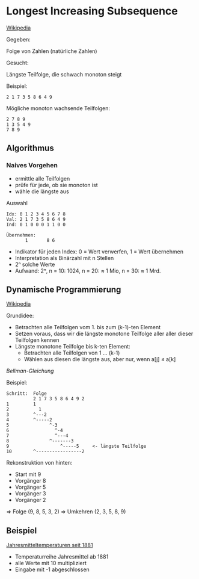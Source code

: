 # Longest Increasing Subsequence

[Wikipedia](https://en.wikipedia.org/wiki/Longest_increasing_subsequence)

Gegeben:

Folge von Zahlen (natürliche Zahlen)

Gesucht:

Längste Teilfolge, die schwach monoton steigt

Beispiel:

~~~
2 1 7 3 5 8 6 4 9
~~~

Mögliche monoton wachsende Teilfolgen:

~~~
2 7 8 9
1 3 5 4 9
7 8 9
~~~

## Algorithmus

### Naives Vorgehen

- ermittle alle Teilfolgen
- prüfe für jede, ob sie monoton ist
- wähle die längste aus

Auswahl

~~~
Idx: 0 1 2 3 4 5 6 7 8
Val: 2 1 7 3 5 8 6 4 9
Ind: 0 1 0 0 0 1 1 0 0

Übernehmen:
       1       8 6
~~~

- Indikator für jeden Index: 0 = Wert verwerfen, 1 = Wert übernehmen
- Interpretation als Binärzahl mit n Stellen
- 2ⁿ solche Werte
- Aufwand: 2ⁿ, n = 10: 1024, n = 20: ≈ 1 Mio, n = 30: ≈ 1 Mrd.

## Dynamische Programmierung

[Wikipedia](https://en.wikipedia.org/wiki/Dynamic_programming)

Grundidee:

- Betrachten alle Teilfolgen vom 1. bis zum (k-1)-ten Element
- Setzen voraus, dass wir die längste monotone Teilfolge aller aller
  dieser Teilfolgen kennen
- Längste monotone Teilfolge bis k-ten Element:
  - Betrachten alle Teilfolgen von 1 ... (k-1)
  - Wählen aus diesen die längste aus, aber nur, wenn a[j] ≤ a[k]
  
*Bellman-Gleichung*

Beispiel:

~~~
Schritt:  Folge
          2 1 7 3 5 8 6 4 9 2
1         1
2           1
3         ^---2    
4         ^-----2
5               ^-3
6                 ^-4
7                 ^---4
8               ^-------3
9                   ^-----5     <- längste Teilfolge
10        ^-----------------2
~~~~                       
  
Rekonstruktion von hinten:
- Start mit 9
- Vorgänger 8
- Vorgänger 5
- Vorgänger 3
- Vorgänger 2

⇒ Folge (9, 8, 5, 3, 2)
⇒ Umkehren (2, 3, 5, 8, 9)

## Beispiel

[Jahresmitteltemperaturen seit 1881](https://www.dwd.de/DE/leistungen/zeitreihen/zeitreihen.html)

- Temperaturreihe Jahresmittel ab 1881
- alle Werte mit 10 multipliziert
- Eingabe mit -1 abgeschlossen
